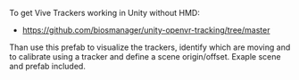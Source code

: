 To get Vive Trackers working in Unity without HMD:
- https://github.com/biosmanager/unity-openvr-tracking/tree/master

Than use this prefab to visualize the trackers, identify which are moving and to calibrate using a tracker and define a scene origin/offset.
Exaple scene and prefab included.
